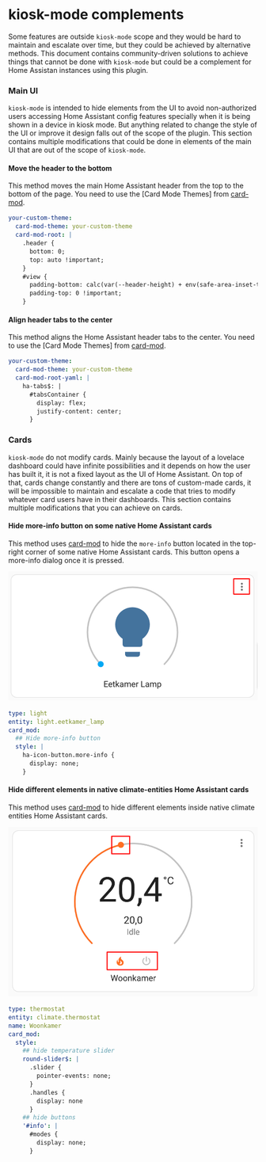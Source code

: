 # kiosk-mode complements

Some features are outside `kiosk-mode` scope and they would be hard to maintain and escalate over time, but they could be achieved by alternative methods. This document contains community-driven solutions to achieve things that cannot be done with `kiosk-mode` but could be a complement for Home Assistan instances using this plugin.

### Main UI

`kiosk-mode` is intended to hide elements from the UI to avoid non-authorized users accessing Home Assistant config features specially when it is being shown in a device in kiosk mode. But anything related to change the style of the UI or improve it design falls out of the scope of the plugin. This section contains multiple modifications that could be done in elements of the main UI that are out of the scope of `kiosk-mode`.

#### Move the header to the bottom

This method moves the main Home Assistant header from the top to the bottom of the page. You need to use the [Card Mode Themes] from [card-mod].

```yaml
your-custom-theme:
  card-mod-theme: your-custom-theme
  card-mod-root: |
    .header {
      bottom: 0;
      top: auto !important;
    }
    #view {
      padding-bottom: calc(var(--header-height) + env(safe-area-inset-top)) !important;
      padding-top: 0 !important;
    }
```

#### Align header tabs to the center

This method aligns the Home Assistant header tabs to the center. You need to use the [Card Mode Themes] from [card-mod].

```yaml
your-custom-theme:
  card-mod-theme: your-custom-theme
  card-mod-root-yaml: |
    ha-tabs$: |
      #tabsContainer {
        display: flex;
        justify-content: center;
      }
```

### Cards

`kiosk-mode` do not modify cards. Mainly because the layout of a lovelace dashboard could have infinite possibilities and it depends on how the user has built it, it is not a fixed layout as the UI of Home Assistant. On top of that, cards change constantly and there are tons of custom-made cards, it will be impossible to maintain and escalate a code that tries to modify whatever card users have in their dashboards. This section contains multiple modifications that you can achieve on cards.


#### Hide more-info button on some native Home Assistant cards

This method uses [card-mod] to hide the `more-info` button located in the top-right corner of some native Home Assistant cards. This button opens a more-info dialog once it is pressed.

![more-info button](images/kiosk-mode-complements/cards/more-info-button.png)

```yaml
type: light
entity: light.eetkamer_lamp
card_mod:
  ## Hide more-info button
  style: |
    ha-icon-button.more-info {
      display: none;
    }
```

#### Hide different elements in native climate-entities Home Assistant cards

This method uses [card-mod] to hide different elements inside native climate entities Home Assistant cards.

![climate entities elements](images/kiosk-mode-complements/cards/climate-entities-card-elements.png)

```yaml
type: thermostat
entity: climate.thermostat
name: Woonkamer
card_mod:
  style:
    ## hide temperature slider
    round-slider$: |
      .slider {
        pointer-events: none;
      }
      .handles {
        display: none
      }
    ## hide buttons
    '#info': |
      #modes {
        display: none;
      }
```

[card-mod]: https://github.com/thomasloven/lovelace-card-mod
[Card Mod Themes]: https://github.com/thomasloven/lovelace-card-mod/wiki/Card-mod-Themes